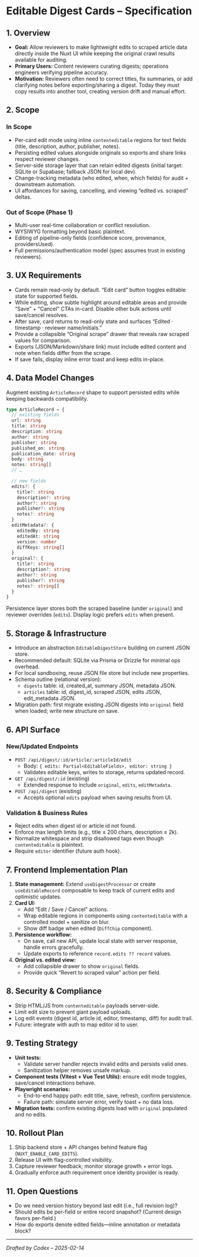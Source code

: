 # Editable Digest Cards – Specification

## 1. Overview
- **Goal:** Allow reviewers to make lightweight edits to scraped article data directly inside the Nuxt UI while keeping the original crawl results available for auditing.
- **Primary Users:** Content reviewers curating digests; operations engineers verifying pipeline accuracy.
- **Motivation:** Reviewers often need to correct titles, fix summaries, or add clarifying notes before exporting/sharing a digest. Today they must copy results into another tool, creating version drift and manual effort.

## 2. Scope
### In Scope
- Per-card edit mode using inline `contenteditable` regions for text fields (title, description, author, publisher, notes).
- Persisting edited values alongside originals so exports and share links respect reviewer changes.
- Server-side storage layer that can retain edited digests (initial target: SQLite or Supabase; fallback JSON for local dev).
- Change-tracking metadata (who edited, when, which fields) for audit + downstream automation.
- UI affordances for saving, cancelling, and viewing “edited vs. scraped” deltas.

### Out of Scope (Phase 1)
- Multi-user real-time collaboration or conflict resolution.
- WYSIWYG formatting beyond basic plaintext.
- Editing of pipeline-only fields (confidence score, provenance, providersUsed).
- Full permissions/authentication model (spec assumes trust in existing reviewers).

## 3. UX Requirements
- Cards remain read-only by default. “Edit card” button toggles editable state for supported fields.
- While editing, show subtle highlight around editable areas and provide “Save” + “Cancel” CTAs in-card. Disable other bulk actions until save/cancel resolves.
- After save, card returns to read-only state and surfaces “Edited · timestamp · reviewer name/initials.”
- Provide a collapsible “Original scrape” drawer that reveals raw scraped values for comparison.
- Exports (JSON/Markdown/share link) must include edited content and note when fields differ from the scrape.
- If save fails, display inline error toast and keep edits in-place.

## 4. Data Model Changes
Augment existing `ArticleRecord` shape to support persisted edits while keeping backwards compatibility.

```ts
type ArticleRecord = {
  // existing fields
  url: string
  title: string
  description: string
  author: string
  publisher: string
  published_on: string
  publication_date: string
  body: string
  notes: string[]
  // …

  // new fields
  edits?: {
    title?: string
    description?: string
    author?: string
    publisher?: string
    notes?: string
  }
  editMetadata?: {
    editedBy: string
    editedAt: string
    version: number
    diffKeys: string[]
  }
  original?: {
    title?: string
    description?: string
    author?: string
    publisher?: string
    notes?: string[]
  }
}
```

Persistence layer stores both the scraped baseline (under `original`) and reviewer overrides (`edits`). Display logic prefers `edits` when present.

## 5. Storage & Infrastructure
- Introduce an abstraction `EditableDigestStore` building on current JSON store.
- Recommended default: SQLite via Prisma or Drizzle for minimal ops overhead.
- For local sandboxing, reuse JSON file store but include new properties.
- Schema outline (relational version):
  - `digests` table: id, created_at, summary JSON, metadata JSON.
  - `articles` table: id, digest_id, scraped JSON, edits JSON, edit_metadata JSON.
- Migration path: first migrate existing JSON digests into `original` field when loaded; write new structure on save.

## 6. API Surface
### New/Updated Endpoints
- `POST /api/digest/:id/article/:articleId/edit`
  - Body: `{ edits: Partial<EditableFields>, editor: string }`
  - Validates editable keys, writes to storage, returns updated record.
- `GET /api/digest/:id` (existing)
  - Extended response to include `original`, `edits`, `editMetadata`.
- `POST /api/digest` (existing)
  - Accepts optional `edits` payload when saving results from UI.

### Validation & Business Rules
- Reject edits when digest id or article id not found.
- Enforce max length limits (e.g., title ≤ 200 chars, description ≤ 2k).
- Normalize whitespace and strip disallowed tags even though `contenteditable` is plaintext.
- Require `editor` identifier (future auth hook).

## 7. Frontend Implementation Plan
1. **State management:** Extend `useDigestProcessor` or create `useEditableRecord` composable to keep track of current edits and optimistic updates.
2. **Card UI:**
   - Add “Edit / Save / Cancel” actions.
   - Wrap editable regions in components using `contenteditable` with a controlled model + sanitize on blur.
   - Show diff badge when edited (`DiffChip` component).
3. **Persistence workflow:**
   - On save, call new API, update local state with server response, handle errors gracefully.
   - Update exports to reference `record.edits ?? record` values.
4. **Original vs. edited view:**
   - Add collapsible drawer to show `original` fields.
   - Provide quick “Revert to scraped value” action per field.

## 8. Security & Compliance
- Strip HTML/JS from `contenteditable` payloads server-side.
- Limit edit size to prevent giant payload uploads.
- Log edit events (digest id, article id, editor, timestamp, diff) for audit trail.
- Future: integrate with auth to map editor id to user.

## 9. Testing Strategy
- **Unit tests:**
  - Validate server handler rejects invalid edits and persists valid ones.
  - Sanitization helper removes unsafe markup.
- **Component tests (Vitest + Vue Test Utils):** ensure edit mode toggles, save/cancel interactions behave.
- **Playwright scenarios:**
  - End-to-end happy path: edit title, save, refresh, confirm persistence.
  - Failure path: simulate server error, verify toast + no data loss.
- **Migration tests:** confirm existing digests load with `original` populated and no edits.

## 10. Rollout Plan
1. Ship backend store + API changes behind feature flag (`NUXT_ENABLE_CARD_EDITS`).
2. Release UI with flag-controlled visibility.
3. Capture reviewer feedback; monitor storage growth + error logs.
4. Gradually enforce auth requirement once identity provider is ready.

## 11. Open Questions
- Do we need version history beyond last edit (i.e., full revision log)?
- Should edits be per-field or entire record snapshot? (Current design favors per-field.)
- How do exports denote edited fields—inline annotation or metadata block?

---
*Drafted by Codex – 2025-02-14*
